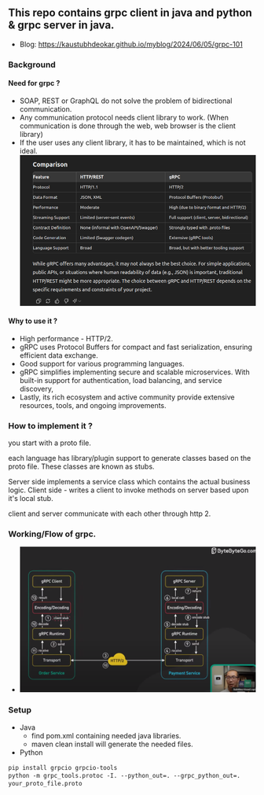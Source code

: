 ## This repo contains grpc client in java and python & grpc server in java.
- Blog: https://kaustubhdeokar.github.io/myblog/2024/06/05/grpc-101

### Background

#### Need for grpc ?

- SOAP, REST or GraphQL do not solve the problem of bidirectional communication.
- Any communication protocol needs client library to work. (When communication is done through the web, web browser is the client library)
- If the user uses any client library, it has to be maintained, which is not ideal.
  ![res/grpcvslibrary.png](res/grpcvslibrary.png)

#### Why to use it ?
- High performance - HTTP/2.
- gRPC uses Protocol Buffers for compact and fast serialization, ensuring efficient data exchange.
- Good support for various programming languages.
- gRPC simplifies implementing secure and scalable microservices. With built-in support for authentication, load balancing, and service discovery,
- Lastly, its rich ecosystem and active community provide extensive resources, tools, and ongoing improvements.


### How to implement it ?

you start with a proto file.

each language has library/plugin support to generate classes based on the proto file.
These classes are known as stubs.

Server side implements a service class which contains the actual business logic.
Client side - writes a client to invoke methods on server based upon it's local stub.

client and server communicate with each other through http 2.

### Working/Flow of grpc.
- ![res/grpc-architecture.png](res/grpc-architecture.png)

### Setup
- Java 
  - find pom.xml containing needed java libraries.
  - maven clean install will generate the needed files.
- Python
```
pip install grpcio grpcio-tools
python -m grpc_tools.protoc -I. --python_out=. --grpc_python_out=. your_proto_file.proto
```
